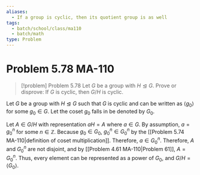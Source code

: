 ```yaml
---
aliases:
  - If a group is cyclic, then its quotient group is as well
tags:
  - batch/school/class/ma110
  - batch/math
type: Problem
---
```

# Problem 5.78 MA-110

> [!problem] Problem 5.78
> Let $G$ be a group with $H\trianglelefteq G$. Prove or disprove: If $G$ is cyclic, then $G/H$ is cyclic.

Let $G$ be a group with $H\trianglelefteq G$ such that $G$ is cyclic and can be written as $\langle g_{0}\rangle$ for some $g_{0} \in G$. Let the coset $g_{0}$ falls in be denoted by $G_{0}$.

Let $A \in G/H$ with representation $aH=A$ where $a \in G$. By assumption, $a=g_{0}^{n}$ for some $n \in \mathbb{Z}$. Because $g_{0} \in G_{0}$, $g_{0}^{n} \in G_{0}^{n}$ by the [[Problem 5.74 MA-110|definition of coset multiplication]]. Therefore, $a \in G_{0}^{n}$. Therefore, $A$ and $G_{0}^{n}$ are not disjoint, and by [[Problem 4.61 MA-110|Problem 61]], $A=G_{0}^{n}$. Thus, every element can be represented as a power of $G_{0}$, and $G/H=\langle G_{0}\rangle$. 

